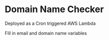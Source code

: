 # Domain Name Checker
Deployed as a Cron triggered AWS Lambda

Fill in email and domain name variables
